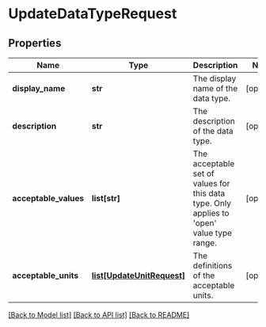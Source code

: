 # UpdateDataTypeRequest


## Properties
Name | Type | Description | Notes
------------ | ------------- | ------------- | -------------
**display_name** | **str** | The display name of the data type. | [optional] 
**description** | **str** | The description of the data type. | [optional] 
**acceptable_values** | **list[str]** | The acceptable set of values for this data type. Only applies to &#39;open&#39; value type range. | [optional] 
**acceptable_units** | [**list[UpdateUnitRequest]**](UpdateUnitRequest.md) | The definitions of the acceptable units. | [optional] 

[[Back to Model list]](../README.md#documentation-for-models) [[Back to API list]](../README.md#documentation-for-api-endpoints) [[Back to README]](../README.md)


